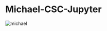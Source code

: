 # Michael-CSC-Jupyter
![michael](https://github.com/user-attachments/assets/72cf4ffa-dad4-42c9-80cf-a4297f3a03e3)
